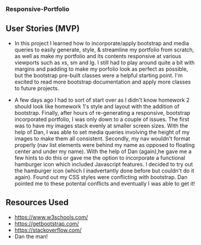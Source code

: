 ### Responsive-Portfolio

## User Stories (MVP)

- In this project I learned how to incorporate/apply bootstrap and media queries to easily generate, style, & streamline my portfolio from scratch, as well as make my portfolio and its contents responsive at various viewports such as xs, sm and lg. I still had to play around quite a bit with margins and padding to make my porfolio look as perfect as possible, but the bootstrap pre-built classes were a helpful starting point. I'm excited to read more bootstrap documentation and apply more classes to future projects.

- A few days ago I had to sort of start over as I didn't know homework 2 should look like homework 1's style and layout with the addition of bootstrap. Finally, after hours of re-generating a responsive, bootstrap incorporated portfolio, I was only down to a couple of issues. The first was to have my images stack evenly at smaller screen sizes. With the help of Dan, I was able to set media queries involving the height of my images to make them all consistent. Secondly, my nav wouldn't format properly (nav list elements were behind my name as opposed to floating center and under my name). With the help of Dan (again),he gave me a few hints to do this or gave me the option to incorporate a functional hamburger icon which included Javascript features. I decided to try out the hamburger icon (which I inadvertantly done before but couldn't do it again). Found out my CSS styles were conflicting with bootstrap. Dan pointed me to these potental conflicts and eventually I was able to get it!

## Resources Used
- https://www.w3schools.com/
- https://getbootstrap.com/
- https://stackoverflow.com/
- Dan the man!